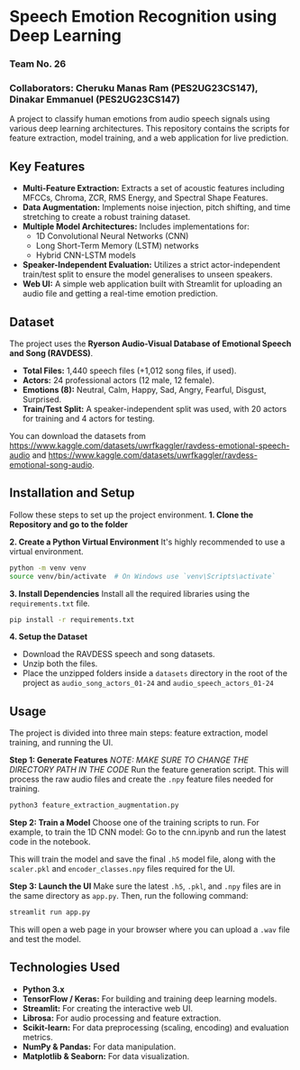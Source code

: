# Speech Emotion Recognition using Deep Learning
###  Team No. 26
###  Collaborators: Cheruku Manas Ram (PES2UG23CS147), Dinakar Emmanuel (PES2UG23CS147)

A project to classify human emotions from audio speech signals using various deep learning architectures. This repository contains the scripts for feature extraction, model training, and a web application for live prediction.

## Key Features

- **Multi-Feature Extraction:** Extracts a set of acoustic features including MFCCs, Chroma, ZCR, RMS Energy, and Spectral Shape Features.
- **Data Augmentation:** Implements noise injection, pitch shifting, and time stretching to create a robust training dataset.
- **Multiple Model Architectures:** Includes implementations for:
    - 1D Convolutional Neural Networks (CNN)
    - Long Short-Term Memory (LSTM) networks
    - Hybrid CNN-LSTM models
- **Speaker-Independent Evaluation:** Utilizes a strict actor-independent train/test split to ensure the model generalises to unseen speakers.
- **Web UI:** A simple web application built with Streamlit for uploading an audio file and getting a real-time emotion prediction.

## Dataset

The project uses the **Ryerson Audio-Visual Database of Emotional Speech and Song (RAVDESS)**.

- **Total Files:** 1,440 speech files (+1,012 song files, if used).
- **Actors:** 24 professional actors (12 male, 12 female).
- **Emotions (8):** Neutral, Calm, Happy, Sad, Angry, Fearful, Disgust, Surprised.
- **Train/Test Split:** A speaker-independent split was used, with 20 actors for training and 4 actors for testing.

You can download the datasets from https://www.kaggle.com/datasets/uwrfkaggler/ravdess-emotional-speech-audio and https://www.kaggle.com/datasets/uwrfkaggler/ravdess-emotional-song-audio.

## Installation and Setup

Follow these steps to set up the project environment.
**1. Clone the Repository and go to the folder**

**2. Create a Python Virtual Environment**
It's highly recommended to use a virtual environment.
```bash
python -m venv venv
source venv/bin/activate  # On Windows use `venv\Scripts\activate`
```

**3. Install Dependencies**
Install all the required libraries using the `requirements.txt` file.
```bash
pip install -r requirements.txt
```

**4. Setup the Dataset**
- Download the RAVDESS speech and song datasets.
- Unzip both the files.
- Place the unzipped folders inside a `datasets` directory in the root of the project as `audio_song_actors_01-24` and `audio_speech_actors_01-24`

## Usage

The project is divided into three main steps: feature extraction, model training, and running the UI.

**Step 1: Generate Features**
*NOTE: MAKE SURE TO CHANGE THE DIRECTORY PATH IN THE CODE*
Run the feature generation script. This will process the raw audio files and create the `.npy` feature files needed for training.
```bash
python3 feature_extraction_augmentation.py
```

**Step 2: Train a Model**
Choose one of the training scripts to run. For example, to train the 1D CNN model:
Go to the cnn.ipynb and run the latest code in the notebook. 

This will train the model and save the final `.h5` model file, along with the `scaler.pkl` and `encoder_classes.npy` files required for the UI.

**Step 3: Launch the UI**
Make sure the latest `.h5`, `.pkl`, and `.npy` files are in the same directory as `app.py`. Then, run the following command:
```bash
streamlit run app.py
```
This will open a web page in your browser where you can upload a `.wav` file and test the model.

## Technologies Used

- **Python 3.x**
- **TensorFlow / Keras:** For building and training deep learning models.
- **Streamlit:** For creating the interactive web UI.
- **Librosa:** For audio processing and feature extraction.
- **Scikit-learn:** For data preprocessing (scaling, encoding) and evaluation metrics.
- **NumPy & Pandas:** For data manipulation.
- **Matplotlib & Seaborn:** For data visualization.
